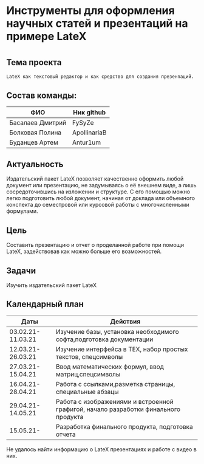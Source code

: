 # Инструменты для оформления научных статей и презентаций на примере LateX
#
## Тема проекта
```sh
LateX как текстовый редактор и как средство для создания презенnаций.
```
## Состав команды:
| ФИО | Ник github  |
| ------ | ----- |
| Басалаев Дмитрий | FySyZe |
| Болковая Полина |ApollinariaB |
| Буданцев Артем | Antur1um |

## Актуальность
Издательский пакет LateX позволяет качественно оформить любой
 документ или презентацию, не задумываясь о её внешнем виде, а лишь
 сосредоточившись на изложении и структуре. С его помощью можно легко 
 подготовить любой документ, начиная от доклада или объемного конспекта
 до семестровой или курсовой работы с многочисленными формулами. 


## Цель
Составить презентацию и отчет о проделанной работе при помощи LateX, задействовав как можно больше его возможностей.


## Задачи
Изучить издательский пакет LateX

## Календарный план
|Даты|Действия|
|------|----|
|03.02.21-11.03.21|Изучение базы, установка необходимого софта,подготовка документации|
|12.03.21-26.03.21|Изучение интерфейса в TEX, набор простых текстов, спецсимволы|
|27.03.21-15.04.21|Ввод математических формул, ввод матриц,спецсимволы|
|16.04.21-28.04.21|Работа с ссылками,разметка страницы, специальные абзацы|
|29.04.21-14.05.21|Работа с изображениями и встроенной графигой, начало разработки финального продукта|
|15.05.21-        |Разработка финального продукта, подготовка отчета|

Не удалось найти информацию о LateX презентациях и работе с видео в них.



